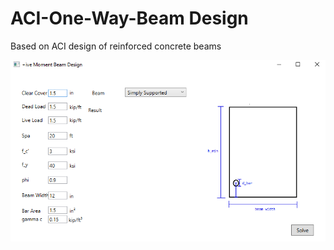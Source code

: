 # ACI-One-Way-Beam Design



Based on ACI design of reinforced concrete beams

![screengrab.png](screengrab.png)
